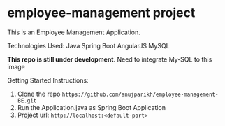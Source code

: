 # employee-management project

This is an Employee Management Application.

Technologies Used:
Java
Spring Boot
AngularJS
MySQL

**This repo is still under development**. Need to integrate My-SQL to this image

Getting Started Instructions:

1) Clone the repo `https://github.com/anujparikh/employee-management-BE.git` 
2) Run the Application.java as Spring Boot Application
3) Project url: `http://localhost:<default-port>`
